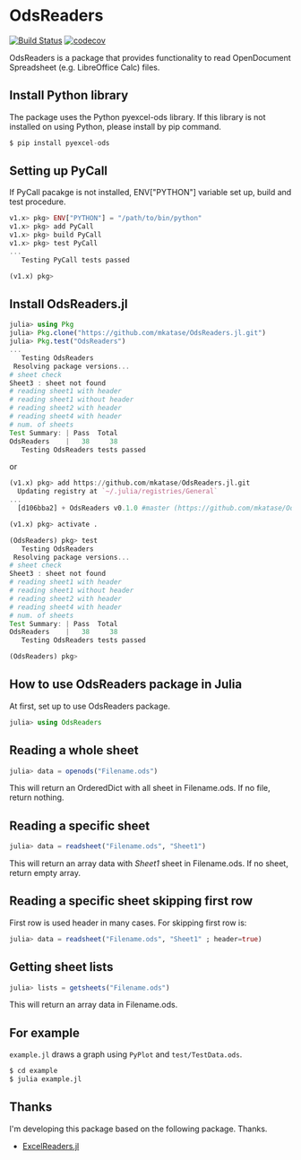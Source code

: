 # OdsReaders

[![Build Status](https://travis-ci.org/mkatase/OdsReaders.jl.svg?branch=master)](https://travis-ci.org/mkatase/OdsReaders.jl)
[![codecov](https://codecov.io/gh/mkatase/OdsReaders.jl/branch/master/graph/badge.svg)](https://codecov.io/gh/mkatase/OdsReaders.jl)

OdsReaders is a package that provides functionality to read OpenDocument Spreadsheet (e.g. LibreOffice Calc) files.

## Install Python library

The package uses the Python pyexcel-ods library. If this library is not installed on using Python, please install by pip command.

```python
$ pip install pyexcel-ods
```

## Setting up PyCall

If PyCall pacakge is not installed, ENV["PYTHON"] variable set up, build and test procedure.

```julia
v1.x> pkg> ENV["PYTHON"] = "/path/to/bin/python"
v1.x> pkg> add PyCall
v1.x> pkg> build PyCall
v1.x> pkg> test PyCall
...
   Testing PyCall tests passed 

(v1.x) pkg> 
```

## Install OdsReaders.jl

```julia
julia> using Pkg
julia> Pkg.clone("https://github.com/mkatase/OdsReaders.jl.git")
julia> Pkg.test("OdsReaders")
...
   Testing OdsReaders
 Resolving package versions...
# sheet check
Sheet3 : sheet not found
# reading sheet1 with header
# reading sheet1 without header
# reading sheet2 with header
# reading sheet4 with header
# num. of sheets
Test Summary: | Pass  Total
OdsReaders    |   38     38
   Testing OdsReaders tests passed 
```

or

```julia
(v1.x) pkg> add https://github.com/mkatase/OdsReaders.jl.git
  Updating registry at `~/.julia/registries/General`
...
  [d106bba2] + OdsReaders v0.1.0 #master (https://github.com/mkatase/OdsReaders.jl.git)

(v1.x) pkg> activate .

(OdsReaders) pkg> test
   Testing OdsReaders
 Resolving package versions...
# sheet check
Sheet3 : sheet not found
# reading sheet1 with header
# reading sheet1 without header
# reading sheet2 with header
# reading sheet4 with header
# num. of sheets
Test Summary: | Pass  Total
OdsReaders    |   38     38
   Testing OdsReaders tests passed 

(OdsReaders) pkg> 
```

## How to use OdsReaders package in Julia

At first, set up to use OdsReaders package.

```julia
julia> using OdsReaders
```

## Reading a whole sheet

```julia
julia> data = openods("Filename.ods")
```

This will return an OrderedDict with all sheet in Filename.ods.
If no file, return nothing.

## Reading a specific sheet

```julia
julia> data = readsheet("Filename.ods", "Sheet1")
```

This will return an array data with *Sheet1* sheet in Filename.ods.
If no sheet, return empty array.

## Reading a specific sheet skipping first row

First row is used header in many cases.
For skipping first row is:

```julia
julia> data = readsheet("Filename.ods", "Sheet1" ; header=true)
```

## Getting sheet lists

```julia
julia> lists = getsheets("Filename.ods")
```

This will return an array data in Filename.ods.

## For example

``example.jl`` draws a graph using ``PyPlot`` and ``test/TestData.ods``.

```bash
$ cd example
$ julia example.jl
```

## Thanks
I'm developing this package based on the following package. Thanks.

* [ExcelReaders.jl](https://github.com/queryverse/ExcelReaders.jl)
